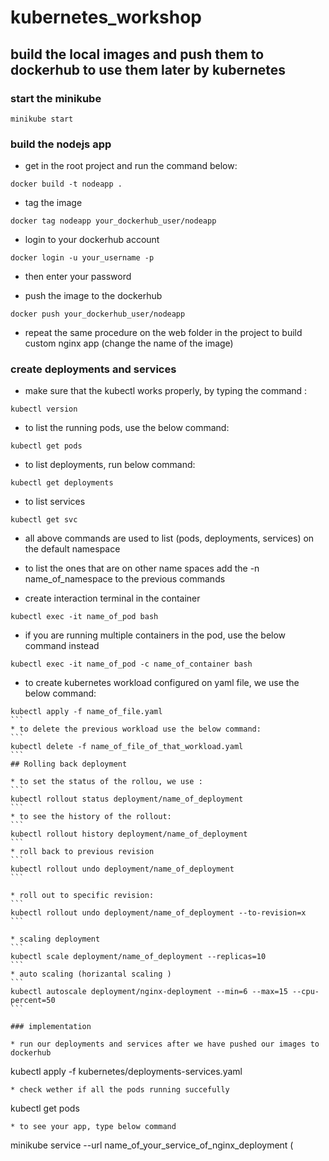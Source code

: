 # kubernetes_workshop

## build the local images and push them to dockerhub to use them later by kubernetes

### start the minikube
```
minikube start
```

### build the nodejs app 

* get in the root project and run the command below:
```
docker build -t nodeapp .
```
* tag the image 

```
docker tag nodeapp your_dockerhub_user/nodeapp 
```
* login to your dockerhub account

```
docker login -u your_username -p
```
* then enter your password

* push the image to the dockerhub
```
docker push your_dockerhub_user/nodeapp 
```
* repeat the same procedure on the web folder in the project to build custom nginx app (change the name of the image)


### create deployments and services

* make sure that the kubectl works properly, by typing the command :
```
kubectl version
```

* to list the running pods, use the below command:
```
kubectl get pods
```

* to list deployments, run below command:
```
kubectl get deployments
```
* to list services 
```
kubectl get svc
```

* all above commands are used to list (pods, deployments, services) on the default namespace
* to list the ones that are on other name spaces add the -n name_of_namespace to the previous commands

* create interaction terminal in the container

```
kubectl exec -it name_of_pod bash
```
* if you are running multiple containers in the pod, use the below command instead
```
kubectl exec -it name_of_pod -c name_of_container bash
```

* to create kubernetes workload configured on yaml file, we use the below command:
````
kubectl apply -f name_of_file.yaml 
```
* to delete the previous workload use the below command:
```
kubectl delete -f name_of_file_of_that_workload.yaml
```
## Rolling back deployment

* to set the status of the rollou, we use :
```
kubectl rollout status deployment/name_of_deployment
```
* to see the history of the rollout:
```
kubectl rollout history deployment/name_of_deployment
```
* roll back to previous revision
```
kubectl rollout undo deployment/name_of_deployment
```

* roll out to specific revision:
```
kubectl rollout undo deployment/name_of_deployment --to-revision=x
```

* scaling deployment
```
kubectl scale deployment/name_of_deployment --replicas=10
```
* auto scaling (horizantal scaling )
```
kubectl autoscale deployment/nginx-deployment --min=6 --max=15 --cpu-percent=50
```

### implementation 

* run our deployments and services after we have pushed our images to dockerhub

````
kubectl apply -f kubernetes/deployments-services.yaml
```
* check wether if all the pods running succefully

```
kubectl get pods
```
* to see your app, type below command
```
minikube service --url name_of_your_service_of_nginx_deployment (
